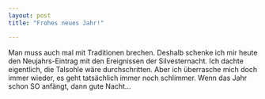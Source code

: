 ```yaml
---
layout: post
title: "Frohes neues Jahr!"

---
```


Man muss auch mal mit Traditionen brechen. Deshalb schenke ich mir heute den Neujahrs-Eintrag mit den Ereignissen der Silvesternacht. Ich dachte eigentlich, die Talsohle wäre durchschritten. Aber ich überrasche mich doch immer wieder, es geht tatsächlich immer noch schlimmer. Wenn das Jahr schon SO anfängt, dann gute Nacht...


